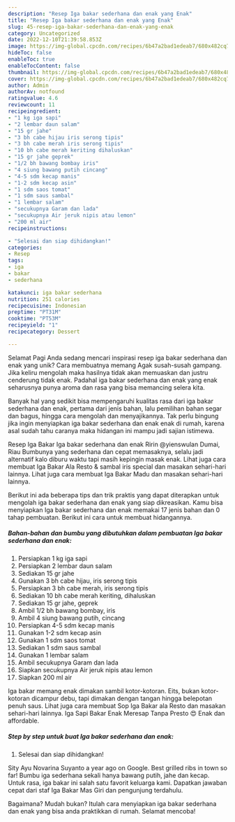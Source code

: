```yaml
---
description: "Resep Iga bakar sederhana dan enak yang Enak"
title: "Resep Iga bakar sederhana dan enak yang Enak"
slug: 45-resep-iga-bakar-sederhana-dan-enak-yang-enak
category: Uncategorized
date: 2022-12-10T21:39:58.853Z
image: https://img-global.cpcdn.com/recipes/6b47a2bad1edeab7/680x482cq70/iga-bakar-sederhana-dan-enak-foto-resep-utama.jpg
hideToc: false
enableToc: true
enableTocContent: false
thumbnail: https://img-global.cpcdn.com/recipes/6b47a2bad1edeab7/680x482cq70/iga-bakar-sederhana-dan-enak-foto-resep-utama.jpg
cover: https://img-global.cpcdn.com/recipes/6b47a2bad1edeab7/680x482cq70/iga-bakar-sederhana-dan-enak-foto-resep-utama.jpg
author: Admin
authorAv: notfound
ratingvalue: 4.6
reviewcount: 11
recipeingredient:
- "1 kg iga sapi"
- "2 lembar daun salam"
- "15 gr jahe"
- "3 bh cabe hijau iris serong tipis"
- "3 bh cabe merah iris serong tipis"
- "10 bh cabe merah keriting dihaluskan"
- "15 gr jahe geprek"
- "1/2 bh bawang bombay iris"
- "4 siung bawang putih cincang"
- "4-5 sdm kecap manis"
- "1-2 sdm kecap asin"
- "1 sdm saos tomat"
- "1 sdm saus sambal"
- "1 lembar salam"
- "secukupnya Garam dan lada"
- "secukupnya Air jeruk nipis atau lemon"
- "200 ml air"
recipeinstructions:

- "Selesai dan siap dihidangkan!"
categories:
- Resep
tags:
- iga
- bakar
- sederhana

katakunci: iga bakar sederhana 
nutrition: 251 calories
recipecuisine: Indonesian
preptime: "PT31M"
cooktime: "PT53M"
recipeyield: "1"
recipecategory: Dessert

---
```



Selamat Pagi Anda sedang mencari inspirasi resep iga bakar sederhana dan enak yang unik? Cara membuatnya memang Agak susah-susah gampang. Jika keliru mengolah maka hasilnya tidak akan memuaskan dan justru cenderung tidak enak. Padahal iga bakar sederhana dan enak yang enak seharusnya punya aroma dan rasa yang bisa memancing selera kita.


Banyak hal yang sedikit bisa mempengaruhi kualitas rasa dari iga bakar sederhana dan enak, pertama dari jenis bahan, lalu pemilihan bahan segar dan bagus, hingga cara mengolah dan menyajikannya. Tak perlu bingung jika ingin menyiapkan iga bakar sederhana dan enak enak di rumah, karena asal sudah tahu caranya maka hidangan ini mampu jadi sajian istimewa.

Resep Iga Bakar Iga bakar sederhana dan enak Ririn @yienswulan Dumai, Riau Bumbunya yang sederhana dan cepat memasaknya, selalu jadi alternatif kalo diburu waktu tapi masih kepingin masak enak. Lihat juga cara membuat Iga Bakar Ala Resto &amp; sambal iris special dan masakan sehari-hari lainnya. Lihat juga cara membuat Iga Bakar Madu dan masakan sehari-hari lainnya.


Berikut ini ada beberapa tips dan trik praktis yang dapat diterapkan untuk mengolah iga bakar sederhana dan enak yang siap dikreasikan. Kamu bisa menyiapkan Iga bakar sederhana dan enak memakai 17 jenis bahan dan 0 tahap pembuatan. Berikut ini cara untuk membuat hidangannya.

<!--inarticleads1-->

##### Bahan-bahan dan bumbu yang dibutuhkan dalam pembuatan Iga bakar sederhana dan enak:

1. Persiapkan 1 kg iga sapi
1. Persiapkan 2 lembar daun salam
1. Sediakan 15 gr jahe
1. Gunakan 3 bh cabe hijau, iris serong tipis
1. Persiapkan 3 bh cabe merah, iris serong tipis
1. Sediakan 10 bh cabe merah keriting, dihaluskan
1. Sediakan 15 gr jahe, geprek
1. Ambil 1/2 bh bawang bombay, iris
1. Ambil 4 siung bawang putih, cincang
1. Persiapkan 4-5 sdm kecap manis
1. Gunakan 1-2 sdm kecap asin
1. Gunakan 1 sdm saos tomat
1. Sediakan 1 sdm saus sambal
1. Gunakan 1 lembar salam
1. Ambil secukupnya Garam dan lada
1. Siapkan secukupnya Air jeruk nipis atau lemon
1. Siapkan 200 ml air


Iga bakar memang enak dimakan sambil kotor-kotoran. Eits, bukan kotor-kotoran dicampur debu, tapi dimakan dengan tangan hingga belepotan penuh saus. Lihat juga cara membuat Sop Iga Bakar ala Resto dan masakan sehari-hari lainnya. Iga Sapi Bakar Enak Meresap Tanpa Presto 😍 Enak dan affordable. 

<!--inarticleads2-->

##### Step by step untuk buat Iga bakar sederhana dan enak:


1. Selesai dan siap dihidangkan!

Sity Ayu Novarina Suyanto a year ago on Google. Best grilled ribs in town so far! Bumbu iga sederhana sekali hanya bawang putih, jahe dan kecap. Untuk rasa, iga bakar ini salah satu favorit keluarga kami. Dapatkan jawaban cepat dari staf Iga Bakar Mas Giri dan pengunjung terdahulu. 

Bagaimana? Mudah bukan? Itulah cara menyiapkan iga bakar sederhana dan enak yang bisa anda praktikkan di rumah. Selamat mencoba!
